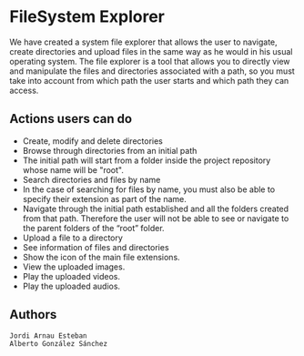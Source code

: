 
# FileSystem Explorer

We have created a system file explorer that allows the user to navigate, create directories and upload files in the same way as he would in his usual operating system. The file explorer is a tool that allows you to directly view and manipulate the files and directories associated with a path, so you must take into account from which path the user starts and which path they can access.


## Actions users can do

* Create, modify and delete directories
* Browse through directories from an initial path
* The initial path will start from a folder inside the project repository whose name will be "root".
* Search directories and files by name
* In the case of searching for files by name, you must also be able to specify their extension as part of the name.
* Navigate through the initial path established and all the folders created from that path. Therefore the user will not be able to see or navigate to the parent folders of the “root” folder.
* Upload a file to a directory
* See information of files and directories
* Show the icon of the main file extensions.
* View the uploaded images.
* Play the uploaded videos.
* Play the uploaded audios.

## Authors
    Jordi Arnau Esteban
    Alberto González Sánchez
